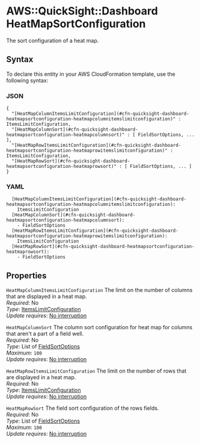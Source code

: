 # AWS::QuickSight::Dashboard HeatMapSortConfiguration<a name="aws-properties-quicksight-dashboard-heatmapsortconfiguration"></a>

The sort configuration of a heat map\.

## Syntax<a name="aws-properties-quicksight-dashboard-heatmapsortconfiguration-syntax"></a>

To declare this entity in your AWS CloudFormation template, use the following syntax:

### JSON<a name="aws-properties-quicksight-dashboard-heatmapsortconfiguration-syntax.json"></a>

```
{
  "[HeatMapColumnItemsLimitConfiguration](#cfn-quicksight-dashboard-heatmapsortconfiguration-heatmapcolumnitemslimitconfiguration)" : ItemsLimitConfiguration,
  "[HeatMapColumnSort](#cfn-quicksight-dashboard-heatmapsortconfiguration-heatmapcolumnsort)" : [ FieldSortOptions, ... ],
  "[HeatMapRowItemsLimitConfiguration](#cfn-quicksight-dashboard-heatmapsortconfiguration-heatmaprowitemslimitconfiguration)" : ItemsLimitConfiguration,
  "[HeatMapRowSort](#cfn-quicksight-dashboard-heatmapsortconfiguration-heatmaprowsort)" : [ FieldSortOptions, ... ]
}
```

### YAML<a name="aws-properties-quicksight-dashboard-heatmapsortconfiguration-syntax.yaml"></a>

```
  [HeatMapColumnItemsLimitConfiguration](#cfn-quicksight-dashboard-heatmapsortconfiguration-heatmapcolumnitemslimitconfiguration):
    ItemsLimitConfiguration
  [HeatMapColumnSort](#cfn-quicksight-dashboard-heatmapsortconfiguration-heatmapcolumnsort):
    - FieldSortOptions
  [HeatMapRowItemsLimitConfiguration](#cfn-quicksight-dashboard-heatmapsortconfiguration-heatmaprowitemslimitconfiguration):
    ItemsLimitConfiguration
  [HeatMapRowSort](#cfn-quicksight-dashboard-heatmapsortconfiguration-heatmaprowsort):
    - FieldSortOptions
```

## Properties<a name="aws-properties-quicksight-dashboard-heatmapsortconfiguration-properties"></a>

`HeatMapColumnItemsLimitConfiguration` <a name="cfn-quicksight-dashboard-heatmapsortconfiguration-heatmapcolumnitemslimitconfiguration"></a>
The limit on the number of columns that are displayed in a heat map\.  
_Required_: No  
_Type_: [ItemsLimitConfiguration](aws-properties-quicksight-dashboard-itemslimitconfiguration.md)  
_Update requires_: [No interruption](https://docs.aws.amazon.com/AWSCloudFormation/latest/UserGuide/using-cfn-updating-stacks-update-behaviors.html#update-no-interrupt)

`HeatMapColumnSort` <a name="cfn-quicksight-dashboard-heatmapsortconfiguration-heatmapcolumnsort"></a>
The column sort configuration for heat map for columns that aren't a part of a field well\.  
_Required_: No  
_Type_: List of [FieldSortOptions](aws-properties-quicksight-dashboard-fieldsortoptions.md)  
_Maximum_: `100`  
_Update requires_: [No interruption](https://docs.aws.amazon.com/AWSCloudFormation/latest/UserGuide/using-cfn-updating-stacks-update-behaviors.html#update-no-interrupt)

`HeatMapRowItemsLimitConfiguration` <a name="cfn-quicksight-dashboard-heatmapsortconfiguration-heatmaprowitemslimitconfiguration"></a>
The limit on the number of rows that are displayed in a heat map\.  
_Required_: No  
_Type_: [ItemsLimitConfiguration](aws-properties-quicksight-dashboard-itemslimitconfiguration.md)  
_Update requires_: [No interruption](https://docs.aws.amazon.com/AWSCloudFormation/latest/UserGuide/using-cfn-updating-stacks-update-behaviors.html#update-no-interrupt)

`HeatMapRowSort` <a name="cfn-quicksight-dashboard-heatmapsortconfiguration-heatmaprowsort"></a>
The field sort configuration of the rows fields\.  
_Required_: No  
_Type_: List of [FieldSortOptions](aws-properties-quicksight-dashboard-fieldsortoptions.md)  
_Maximum_: `100`  
_Update requires_: [No interruption](https://docs.aws.amazon.com/AWSCloudFormation/latest/UserGuide/using-cfn-updating-stacks-update-behaviors.html#update-no-interrupt)
